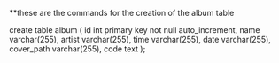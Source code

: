 **these are the commands for the creation of the album table

create table album (
    id int primary key not null auto_increment,
    name varchar(255),
    artist varchar(255),
    time varchar(255),
    date varchar(255),
    cover_path varchar(255),
    code text
);